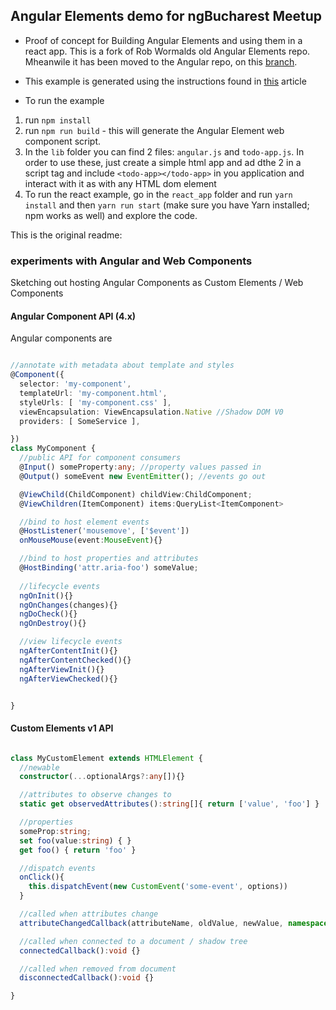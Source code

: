 ## Angular Elements demo for ngBucharest Meetup

- Proof of concept for Building Angular Elements and using them in a react app. This is a fork of Rob Wormalds old Angular Elements repo. Mheanwile it has been moved to the Angular repo, on this [branch](https://github.com/angular/angular/tree/labs/elements).
- This example is generated using the instructions found in [this](https://moduscreate.com/blog/angular-elements-ngcomponents-everywhere/) article

- To run the example
1. run `npm install`
2. run `npm run build` - this will generate the Angular Element web component script.
3. In the `lib` folder you can find 2 files: `angular.js` and `todo-app.js`. In order to use these, just create a simple html app and ad dthe 2 in a script tag and include `<todo-app></todo-app>` in you application and interact with it as with any HTML dom element
4. To run the react example, go in the `react_app` folder and run `yarn install` and then `yarn run start` (make sure you have Yarn installed; npm works as well) and explore the code.



This is the original readme:

### experiments with Angular and Web Components

Sketching out hosting Angular Components as Custom Elements / Web Components



#### Angular Component API (4.x)

Angular components are 

```ts

//annotate with metadata about template and styles
@Component({
  selector: 'my-component',
  templateUrl: 'my-component.html',
  styleUrls: [ 'my-component.css' ],
  viewEncapsulation: ViewEncapsulation.Native //Shadow DOM V0
  providers: [ SomeService ],

})
class MyComponent {
  //public API for component consumers
  @Input() someProperty:any; //property values passed in
  @Output() someEvent new EventEmitter(); //events go out

  @ViewChild(ChildComponent) childView:ChildComponent;
  @ViewChildren(ItemComponent) items:QueryList<ItemComponent>

  //bind to host element events
  @HostListener('mousemove', ['$event'])
  onMouseMouse(event:MouseEvent){}

  //bind to host properties and attributes
  @HostBinding('attr.aria-foo') someValue;
  
  //lifecycle events
  ngOnInit(){}
  ngOnChanges(changes){}
  ngDoCheck(){}
  ngOnDestroy(){}

  //view lifecycle events
  ngAfterContentInit(){}
  ngAfterContentChecked(){}
  ngAfterViewInit(){}
  ngAfterViewChecked(){}


}

```


#### Custom Elements v1 API

```ts

class MyCustomElement extends HTMLElement {
  //newable
  constructor(...optionalArgs?:any[]){}

  //attributes to observe changes to
  static get observedAttributes():string[]{ return ['value', 'foo'] }

  //properties
  someProp:string;
  set foo(value:string) { }
  get foo() { return 'foo' }

  //dispatch events
  onClick(){
    this.dispatchEvent(new CustomEvent('some-event', options))
  }

  //called when attributes change
  attributeChangedCallback(attributeName, oldValue, newValue, namespace):void {}

  //called when connected to a document / shadow tree
  connectedCallback():void {}

  //called when removed from document 
  disconnectedCallback():void {}

}

```

